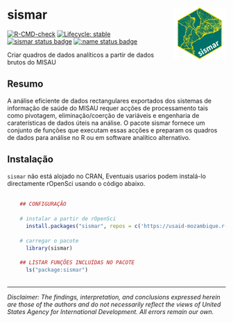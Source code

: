 # sismar <a href="https://usaid-mozambique.github.io/sismar/"><img src="man/figures/logo.png" align="right" height="120" alt="sismar website" /></a>

<!-- badges: start -->
[![R-CMD-check](https://github.com/usaid-mozambique/sismar/actions/workflows/R-CMD-check.yaml/badge.svg)](https://github.com/usaid-mozambique/sismar/actions/workflows/R-CMD-check.yaml)
[![Lifecycle: stable](https://img.shields.io/badge/lifecycle-stable-brightgreen.svg)](https://lifecycle.r-lib.org/articles/stages.html#stable)
[![sismar status badge](https://usaid-mozambique.r-universe.dev/badges/sismar)](https://usaid-mozambique.r-universe.dev/sismar)
[![:name status badge](https://usaid-mozambique.r-universe.dev/badges/:name)](https://usaid-mozambique.r-universe.dev/)
<!-- badges: end -->

Criar quadros de dados analíticos a partir de dados brutos do MISAU

## Resumo

A análise eficiente de dados rectangulares exportados dos sistemas de informação de saúde do MISAU requer acções de processamento tais como pivotagem, eliminação/coerção de variáveis e engenharia de caraterísticas de dados úteis na análise. O pacote sismar fornece um conjunto de funções que executam essas acções e preparam os quadros de dados para análise no R ou em software analítico alternativo.


## Instalação

`sismar` não está alojado no CRAN, Eventuais usarios podem instalá-lo directamente rOpenSci usando o código abaixo.

``` r

    ## CONFIGURAÇÃO

    # instalar a partir de rOpenSci
      install.packages("sismar", repos = c('https://usaid-mozambique.r-universe.dev', 'https://cloud.r-project.org'))
    
    # carregar o pacote
      library(sismar)
      
    ## LISTAR FUNÇÕES INCLUÍDAS NO PACOTE
      ls("package:sismar")
    
```

---

*Disclaimer: The findings, interpretation, and conclusions expressed herein are those of the authors and do not necessarily reflect the views of United States Agency for International Development. All errors remain our own.*
